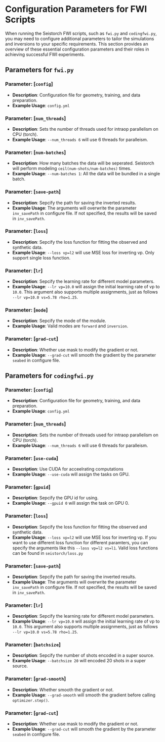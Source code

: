 # Configuration Parameters for FWI Scripts

When running the Seistorch FWI scripts, such as `fwi.py` and `codingfwi.py`, you may need to configure additional parameters to tailor the simulations and inversions to your specific requirements. This section provides an overview of these essential configuration parameters and their roles in achieving successful FWI experiments.

## Parameters for `fwi.py`

### Parameter: [`config`]
- **Description**: Configuration file for geometry, training, and data preparation.
- **Example Usage**: `config.yml`

### Parameter: [`num_threads`]
- **Description**: Sets the number of threads used for intraop parallelism on CPU (torch).
- **Example Usage**: `--num_threads 6` will use 6 threads for paralleism.

### Parameter: [`num-batches`]
- **Description**: How many batches the data will be seperated. Seistorch will perform modeling `ceil(num-shots/num-batches)` times.
- **Example Usage**: `--num-batches 1`: All the data will be bundled in a single batch.

### Parameter: [`save-path`]
- **Description**: Sepcify the path for saving the inverted results.
- **Example Usage**: The arguments will overwrite the parameter `inv_savePath` in configure file. If not specified, the results will be saved in `inv_savePath`.

### Parameter: [`loss`]
- **Description**: Sepcify the loss function for fitting the observed and synthetic data.
- **Example Usage**: `--loss vp=l2` will use MSE loss for inverting vp. Only support single loss function.

### Parameter: [`lr`]
- **Description**: Sepcify the learning rate for different model parameters.
- **Example Usage**: `--lr vp=10.0` will assign the initial learning rate of vp to `10.0`. This argument also supports multiple assignments, just as follows `--lr vp=10.0 vs=5.78 rho=1.25`.

### Parameter: [`mode`]
- **Description**: Sepcify the mode of the module.
- **Example Usage**: Valid modes are `forward` and `inversion`.

### Parameter: [`grad-cut`]
- **Description**: Whether use mask to modify the gradient or not.
- **Example Usage**: `--grad-cut` will smooth the gradient by the parameter `seabed` in configure file.

## Parameters for `codingfwi.py`

### Parameter: [`config`]
- **Description**: Configuration file for geometry, training, and data preparation.
- **Example Usage**: `config.yml`

### Parameter: [`num_threads`]
- **Description**: Sets the number of threads used for intraop parallelism on CPU (torch).
- **Example Usage**: `--num_threads 6` will use 6 threads for paralleism.

### Parameter: [`use-cuda`]
- **Description**: Use CUDA for acceelrating computations
- **Example Usage**: `--use-cuda` will assign the tasks on GPU.

### Parameter: [`gpuid`]
- **Description**: Sepcify the GPU id for using.
- **Example Usage**: `--gpuid 0` will assign the task on GPU 0.


### Parameter: [`loss`]
- **Description**: Sepcify the loss function for fitting the observed and synthetic data.
- **Example Usage**: `--loss vp=l2` will use MSE loss for inverting vp. If you want to use different loss function for different paramters, you can specify the arguments like this `--loss vp=l2 vs=l1`. Valid loss functions can be found in `seistorch/loss.py`

### Parameter: [`save-path`]
- **Description**: Sepcify the path for saving the inverted results.
- **Example Usage**: The arguments will overwrite the parameter `inv_savePath` in configure file. If not specified, the results will be saved in `inv_savePath`.

### Parameter: [`lr`]
- **Description**: Sepcify the learning rate for different model parameters.
- **Example Usage**: `--lr vp=10.0` will assign the initial learning rate of vp to `10.0`. This argument also supports multiple assignments, just as follows `--lr vp=10.0 vs=5.78 rho=1.25`.

### Parameter: [`batchsize`]
- **Description**: Sepcify the number of shots encoded in a super source.
- **Example Usage**: `--batchsize 20` will encoded 20 shots in a super source.

### Parameter: [`grad-smooth`]
- **Description**: Whether smooth the gradient or not.
- **Example Usage**: `--grad-smooth` will smooth the gradient before calling `optimizer.step()`.

### Parameter: [`grad-cut`]
- **Description**: Whether use mask to modify the gradient or not.
- **Example Usage**: `--grad-cut` will smooth the gradient by the parameter `seabed` in configure file.